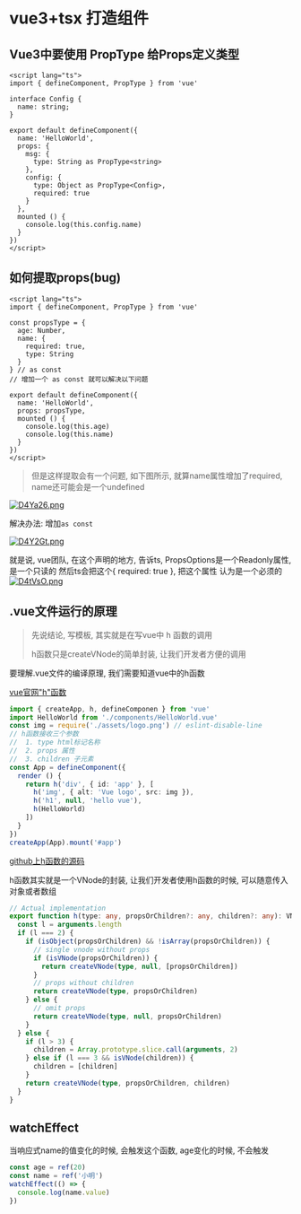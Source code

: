 # vue3+tsx 打造组件

## Vue3中要使用 PropType 给Props定义类型

```vue
<script lang="ts">
import { defineComponent, PropType } from 'vue'

interface Config {
  name: string;
}

export default defineComponent({
  name: 'HelloWorld',
  props: {
    msg: {
      type: String as PropType<string>
    },
    config: {
      type: Object as PropType<Config>,
      required: true
    }
  },
  mounted () {
    console.log(this.config.name)
  }
})
</script>
```

## 如何提取props(bug)

```vue
<script lang="ts">
import { defineComponent, PropType } from 'vue'

const propsType = {
  age: Number,
  name: {
    required: true,
    type: String
  }
} // as const
// 增加一个 as const 就可以解决以下问题

export default defineComponent({
  name: 'HelloWorld',
  props: propsType,
  mounted () {
    console.log(this.age)
    console.log(this.name)
  }
})
</script>
```
> 但是这样提取会有一个问题, 如下图所示, 就算name属性增加了required, name还可能会是一个undefined

[![D4Ya26.png](https://s3.ax1x.com/2020/12/02/D4Ya26.png)](https://imgchr.com/i/D4Ya26)

解决办法: 增加`as const`

[![D4Y2Gt.png](https://s3.ax1x.com/2020/12/02/D4Y2Gt.png)](https://imgchr.com/i/D4Y2Gt)

就是说, vue团队, 在这个声明的地方, 告诉ts, PropsOptions是一个Readonly属性, 是一个只读的
然后ts会把这个{ required: true }, 把这个属性 认为是一个必须的
[![D4tVsO.png](https://s3.ax1x.com/2020/12/02/D4tVsO.png)](https://imgchr.com/i/D4tVsO)

## .vue文件运行的原理

> 先说结论, 写模板, 其实就是在写vue中 h 函数的调用 
>
> h函数只是createVNode的简单封装, 让我们开发者方便的调用

要理解.vue文件的编译原理, 我们需要知道vue中的h函数

[vue官网"h"函数](https://v3.vuejs.org/api/global-api.html#h)

```ts
import { createApp, h, defineComponen } from 'vue'
import HelloWorld from './components/HelloWorld.vue'
const img = require('./assets/logo.png') // eslint-disable-line
// h函数接收三个参数
//  1. type html标记名称
//  2. props 属性
//  3. children 子元素
const App = defineComponent({
  render () {
    return h('div', { id: 'app' }, [
      h('img', { alt: 'Vue logo', src: img }),
      h('h1', null, 'hello vue'),
      h(HelloWorld)
    ])
  }
})
createApp(App).mount('#app')
```

[github上h函数的源码](https://github.com/vuejs/vue-next/blob/master/packages/runtime-core/src/h.ts)

h函数其实就是一个VNode的封装, 让我们开发者使用h函数的时候, 可以随意传入对象或者数组

```ts
// Actual implementation
export function h(type: any, propsOrChildren?: any, children?: any): VNode {
  const l = arguments.length
  if (l === 2) {
    if (isObject(propsOrChildren) && !isArray(propsOrChildren)) {
      // single vnode without props
      if (isVNode(propsOrChildren)) {
        return createVNode(type, null, [propsOrChildren])
      }
      // props without children
      return createVNode(type, propsOrChildren)
    } else {
      // omit props
      return createVNode(type, null, propsOrChildren)
    }
  } else {
    if (l > 3) {
      children = Array.prototype.slice.call(arguments, 2)
    } else if (l === 3 && isVNode(children)) {
      children = [children]
    }
    return createVNode(type, propsOrChildren, children)
  }
}
```

## watchEffect

当响应式name的值变化的时候, 会触发这个函数, age变化的时候, 不会触发

```ts
const age = ref(20)
const name = ref('小明')
watchEffect(() => {
  console.log(name.value)
})
```